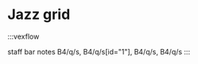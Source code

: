 ---
---

# Jazz grid

:::vexflow

staff 
  bar
    notes
      B4/q/s, B4/q/s[id="1"], B4/q/s, B4/q/s
:::